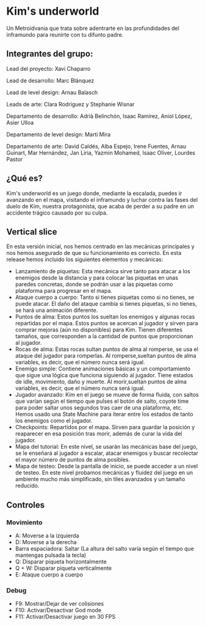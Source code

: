 # Kim's underworld
Un Metroidvania que trata sobre adentrarte en las profundidades del inframundo para reunirte con tu difunto padre.

## Integrantes del grupo:

Lead del proyecto: Xavi Chaparro

Lead de desarrollo: Marc Blánquez

Lead de level design: Arnau Balasch

Leads de arte: Clara Rodríguez y Stephanie Wisnar

Departamento de desarrollo: Adrià Belinchón, Isaac Ramírez, Aniol López, Asier Ulloa

Departamento de level design: Martí Mira

Departamento de arte: David Caldés, Alba Espejo, Irene Fuentes, Arnau Guinart, Mar Hernández, Jan Liria, Yazmin Mohamed, Isaac Oliver, Lourdes Pastor

## ¿Qué es?
Kim's underworld es un juego donde, mediante la escalada, puedes ir avanzando en el mapa, visitando el inframundo y luchar contra las fases del duelo de Kim, nuestra protagonista, que acaba de perder a su padre en un accidente trágico causado por su culpa.

## Vertical slice
En esta versión inicial, nos hemos centrado en las mecánicas principales y nos hemos asegurado de que su funcionamiento es correcto. En esta release hemos incluido los siguientes elementos y mecánicas:
- Lanzamiento de piquetas: Esta mecánica sirve tanto para atacar a los enemigos desde la distancia y para colocar las piquetas en unas paredes concretas, donde se podrán usar a las piquetas como plataforma para progresar en el mapa.
- Ataque cuerpo a cuerpo: Tanto si tienes piquetas como si no tienes, se puede atacar. El daño del ataque cambia si tienes piquetas, si no tienes, se hará una animación diferente.
- Puntos de alma: Estos puntos los sueltan los enemigos y algunas rocas repartidas por el mapa. Estos puntos se acercan al jugador y sirven para comprar mejoras (aún no disponibles) para Kim. Tienen diferentes tamaños, que corresponden a la cantidad de puntos que proporcionan al jugador.
- Rocas de alma: Estas rocas sultan puntos de alma al romperse, se usa el ataque del jugador para romperlas. Al romperse,sueltan puntos de alma variables, es decir, que el número nunca será igual.
- Enemigo simple: Contiene animaciones básicas y un comportamiento que sigue una lógica que funciona siguiendo al jugador. Tiene estados de idle, movimiento, daño y muerte. Al morir,sueltan puntos de alma variables, es decir, que el número nunca será igual.
- Jugador avanzado: Kim en el juego se mueve de forma fluida, con saltos que varían según el tiempo que pulses el botón de salto, coyote time para poder saltar unos segundos tras caer de una plataforma, etc. Hemos usado una State Machine para iterar entre los estados de tanto los enemigos como el jugador.
- Checkpoints: Repartidos por el mapa. Sirven para guardar la posición y reaparecer en esa posición tras morir, además de curar la vida del jugador.
- Mapa del tutorial: En este nivel, se usarán las mecánicas base del juego, se le enseñará al jugador a escalar, atacar enemigos y buscar recolectar el mayor número de puntos de alma posibles.
- Mapa de testeo: Desde la pantalla de inicio, se puede acceder a un nivel de testeo. En este nivel probamos mecánicas y fluidez del juego en un ambiente mucho más simplificado, sin tiles avanzados y un tamaño reducido.

## Controles
### Movimiento
- A: Moverse a la izquierda
- D: Moverse a la derecha
- Barra espaciadora: Saltar (La altura del salto varía según el tiempo que mantengas pulsada la tecla)
- Q: Disparar piqueta horizontalmente
- Q + W: Disparar piqueta verticalmente
- E: Ataque cuerpo a cuerpo
### Debug
- F9: Mostrar/Dejar de ver colisiones
- F10: Activar/Desactivar God mode
- F11: Activar/Desactivar juego en 30 FPS
  